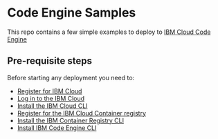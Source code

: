 # Code Engine Samples
This repo contains a few simple examples to deploy to [IBM Cloud Code Engine](https://www.ibm.com/cloud/code-engine)

## Pre-requisite steps

Before starting any deployment you need to:
- [Register for IBM Cloud](https://cloud.ibm.com/registration)
- [Log in to the IBM Cloud](https://cloud.ibm.com/)
- [Install the IBM Cloud CLI](https://cloud.ibm.com/docs/cli?topic=cli-install-ibmcloud-cli)
- [Register for the IBM Cloud Container registry](https://www.ibm.com/cloud/container-registry)
- [Install the IBM Container Registry CLI](https://cloud.ibm.com/docs/Registry?topic=Registry-registry_setup_cli_namespace)
- [Install IBM Code Engine CLI](https://cloud.ibm.com/docs/codeengine?topic=codeengine-install-cli)

